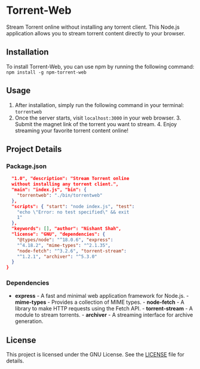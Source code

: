 # Torrent-Web
Stream Torrent online without installing any 
torrent client. This Node.js application allows 
you to stream torrent content directly to your 
browser.
## Installation
To install Torrent-Web, you can use npm by 
running the following command: ```npm install -g npm-torrent-web ```
## Usage
1. After installation, simply run the following 
command in your terminal: ```torrentweb ``` 
2. Once the server starts, visit 
`localhost:3000` in your web browser. 3. Submit 
the magnet link of the torrent you want to 
stream. 4. Enjoy streaming your favorite torrent 
content online!
## Project Details
### Package.json
```json { "name": "torrent-web", "version": 
  "1.0", "description": "Stream Torrent online 
  without installing any torrent client.", 
  "main": "index.js", "bin": {
    "torrentweb": "./bin/torrentweb"
  },
  "scripts": { "start": "node index.js", "test": 
    "echo \"Error: no test specified\" && exit 
    1"
  },
  "keywords": [], "author": "Nishant Shah", 
  "license": "GNU", "dependencies": {
    "@types/node": "^18.0.6", "express": 
    "^4.18.2", "mime-types": "^2.1.35", 
    "node-fetch": "^3.2.6", "torrent-stream": 
    "^1.2.1", "archiver": "^5.3.0"
  }
}
```
### Dependencies
- **express** - A fast and minimal web 
application framework for Node.js. - 
**mime-types** - Provides a collection of MIME 
types. - **node-fetch** - A library to make HTTP 
requests using the Fetch API. - 
**torrent-stream** - A module to stream 
torrents. - **archiver** - A streaming interface 
for archive generation.
## License
This project is licensed under the GNU License. See the [LICENSE](LICENSE) file for details.
